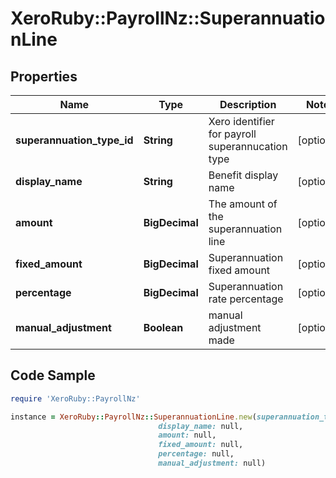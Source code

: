 # XeroRuby::PayrollNz::SuperannuationLine

## Properties

Name | Type | Description | Notes
------------ | ------------- | ------------- | -------------
**superannuation_type_id** | **String** | Xero identifier for payroll superannucation type | [optional] 
**display_name** | **String** | Benefit display name | [optional] 
**amount** | **BigDecimal** | The amount of the superannuation line | [optional] 
**fixed_amount** | **BigDecimal** | Superannuation fixed amount | [optional] 
**percentage** | **BigDecimal** | Superannuation rate percentage | [optional] 
**manual_adjustment** | **Boolean** | manual adjustment made | [optional] 

## Code Sample

```ruby
require 'XeroRuby::PayrollNz'

instance = XeroRuby::PayrollNz::SuperannuationLine.new(superannuation_type_id: null,
                                 display_name: null,
                                 amount: null,
                                 fixed_amount: null,
                                 percentage: null,
                                 manual_adjustment: null)
```


